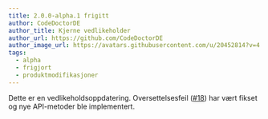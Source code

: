 ```yaml
---
title: 2.0.0-alpha.1 frigitt
author: CodeDoctorDE
author_title: Kjerne vedlikeholder
author_url: https://github.com/CodeDoctorDE
author_image_url: https://avatars.githubusercontent.com/u/20452814?v=4
tags:
  - alpha
  - frigjort
  - produktmodifikasjoner
---
```


Dette er en vedlikeholdsoppdatering. Oversettelsesfeil ([#18](https://github.com/CodeDoctorDE/ItemMods/issues/18)) har vært fikset og nye API-metoder ble implementert.
